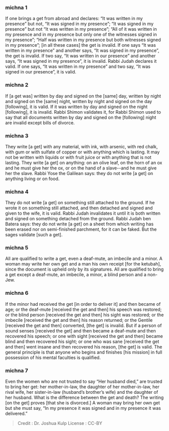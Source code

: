 
### michna 1
If one brings a get from abroad and declares: “It was written in my presence” but not, “It was signed in my presence”; “It was signed in my presence” but not “It was written in my presence”; “All of it was written in my presence and in my presence but only one of the witnesses signed in my presence”; “Half was written in my presence but both witnesses signed in my presence”;   [in all these cases] the get is invalid. If one says “It was written in my presence” and another says, “It was signed in my presence”, the get is invalid. If two say, “It was written in our presence” and another says, “It was signed in my presence”, it is invalid. Rabbi Judah declares it valid. If one says, “It was written in my presence” and two say, “It was signed in our presence”, it is valid.

### michna 2
If [a get was] written by day and signed on the [same] day, written by night and signed on the [same] night, written by night and signed on the day [following], it is valid. If it was written by day and signed on the night [following], it is invalid. Rabbi Shimon validates it, for Rabbi Shimon used to say that all documents written by day and signed on the [following] night are invalid except bills of divorce.

### michna 3
They write [a get] with any material, with ink, with arsenic, with red chalk, with gum or with sulfate of copper or with anything which is lasting. It may not be written with liquids or with fruit juice or with anything that is not lasting. They write [a get] on anything: on an olive leaf, on the horn of an ox and he must give her the ox, or on the hand of a slave--and he must give her the slave. Rabbi Yose the Galilean says: they do not write [a get] on anything living or on food.

### michna 4
They do not write [a get] on something still attached to the ground. If he wrote it on something still attached, and then detached and signed and given to the wife, it is valid. Rabbi Judah invalidates it until it is both written and signed on something detached from the ground. Rabbi Judah ben Batera says:  they do not write [a get] on a sheet from which writing has been erased nor on semi-finished parchment, for it can be faked. But the sages validate [such a get].

### michna 5
All are qualified to write a get, even a deaf-mute, an imbecile and a minor. A woman may write her own get and a man his own receipt [for the ketubah], since the document is upheld only by its signatures. All are qualified to bring a get except a deaf-mute, an imbecile, a minor, a blind person and a non-Jew.

### michna 6
If the minor had received the get [in order to deliver it] and then became of age; or the deaf-mute [received the get and then] his speech was restored; or the blind person [received the get and then] his sight was restored; or the imbecile [received the get and then] his reason returned; or the Gentile [received the get and then] converted, [the get] is invalid. But if a person of sound senses [received the get] and then became a deaf-mute and then recovered his speech; or one with sight [received the get and then] became blind and then recovered his sight; or one who was sane [received the get and then] went insane and then recovered his reason, [the get] is valid. The general principle is that anyone who begins and finishes [his mission] in full possession of his mental faculties is qualified.

### michna 7
Even the women who are not trusted to say “Her husband died,” are trusted to bring her get:  her mother-in-law, the daughter of her mother-in-law, her rival wife, her sister-in-law (husband’s brother’s wife) and the daughter of her husband. What is the difference between the get and death? The writing [on the get] proves [that she is divorced.] A woman may bring her own get but she must say, “In my presence it was signed and in my presence it was delivered.”

>Credit : Dr. Joshua Kulp
>License : CC-BY